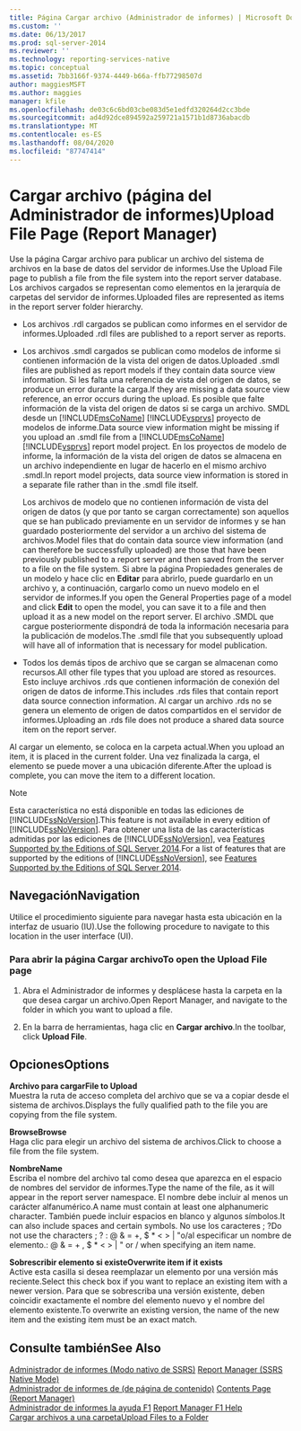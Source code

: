 ```yaml
---
title: Página Cargar archivo (Administrador de informes) | Microsoft Docs
ms.custom: ''
ms.date: 06/13/2017
ms.prod: sql-server-2014
ms.reviewer: ''
ms.technology: reporting-services-native
ms.topic: conceptual
ms.assetid: 7bb3166f-9374-4449-b66a-ffb77298507d
author: maggiesMSFT
ms.author: maggies
manager: kfile
ms.openlocfilehash: de03c6c6bd03cbe083d5e1edfd320264d2cc3bde
ms.sourcegitcommit: ad4d92dce894592a259721a1571b1d8736abacdb
ms.translationtype: MT
ms.contentlocale: es-ES
ms.lasthandoff: 08/04/2020
ms.locfileid: "87747414"
---
```

# <a name="upload-file-page-report-manager"></a><span data-ttu-id="fa8dc-102">Cargar archivo (página del Administrador de informes)</span><span class="sxs-lookup"><span data-stu-id="fa8dc-102">Upload File Page (Report Manager)</span></span>
  <span data-ttu-id="fa8dc-103">Use la página Cargar archivo para publicar un archivo del sistema de archivos en la base de datos del servidor de informes.</span><span class="sxs-lookup"><span data-stu-id="fa8dc-103">Use the Upload File page to publish a file from the file system into the report server database.</span></span> <span data-ttu-id="fa8dc-104">Los archivos cargados se representan como elementos en la jerarquía de carpetas del servidor de informes.</span><span class="sxs-lookup"><span data-stu-id="fa8dc-104">Uploaded files are represented as items in the report server folder hierarchy.</span></span>  
  
-   <span data-ttu-id="fa8dc-105">Los archivos .rdl cargados se publican como informes en el servidor de informes.</span><span class="sxs-lookup"><span data-stu-id="fa8dc-105">Uploaded .rdl files are published to a report server as reports.</span></span>  
  
-   <span data-ttu-id="fa8dc-106">Los archivos .smdl cargados se publican como modelos de informe si contienen información de la vista del origen de datos.</span><span class="sxs-lookup"><span data-stu-id="fa8dc-106">Uploaded .smdl files are published as report models if they contain data source view information.</span></span> <span data-ttu-id="fa8dc-107">Si les falta una referencia de vista del origen de datos, se produce un error durante la carga.</span><span class="sxs-lookup"><span data-stu-id="fa8dc-107">If they are missing a data source view reference, an error occurs during the upload.</span></span> <span data-ttu-id="fa8dc-108">Es posible que falte información de la vista del origen de datos si se carga un archivo. SMDL desde un [!INCLUDE[msCoName](../includes/msconame-md.md)] [!INCLUDE[vsprvs](../includes/vsprvs-md.md)] proyecto de modelos de informe.</span><span class="sxs-lookup"><span data-stu-id="fa8dc-108">Data source view information might be missing if you upload an .smdl file from a [!INCLUDE[msCoName](../includes/msconame-md.md)] [!INCLUDE[vsprvs](../includes/vsprvs-md.md)] report model project.</span></span> <span data-ttu-id="fa8dc-109">En los proyectos de modelo de informe, la información de la vista del origen de datos se almacena en un archivo independiente en lugar de hacerlo en el mismo archivo .smdl.</span><span class="sxs-lookup"><span data-stu-id="fa8dc-109">In report model projects, data source view information is stored in a separate file rather than in the .smdl file itself.</span></span>  
  
     <span data-ttu-id="fa8dc-110">Los archivos de modelo que no contienen información de vista del origen de datos (y que por tanto se cargan correctamente) son aquellos que se han publicado previamente en un servidor de informes y se han guardado posteriormente del servidor a un archivo del sistema de archivos.</span><span class="sxs-lookup"><span data-stu-id="fa8dc-110">Model files that do contain data source view information (and can therefore be successfully uploaded) are those that have been previously published to a report server and then saved from the server to a file on the file system.</span></span> <span data-ttu-id="fa8dc-111">Si abre la página Propiedades generales de un modelo y hace clic en **Editar** para abrirlo, puede guardarlo en un archivo y, a continuación, cargarlo como un nuevo modelo en el servidor de informes.</span><span class="sxs-lookup"><span data-stu-id="fa8dc-111">If you open the General Properties page of a model and click **Edit** to open the model, you can save it to a file and then upload it as a new model on the report server.</span></span> <span data-ttu-id="fa8dc-112">El archivo .SMDL que cargue posteriormente dispondrá de toda la información necesaria para la publicación de modelos.</span><span class="sxs-lookup"><span data-stu-id="fa8dc-112">The .smdl file that you subsequently upload will have all of information that is necessary for model publication.</span></span>  
  
-   <span data-ttu-id="fa8dc-113">Todos los demás tipos de archivo que se cargan se almacenan como recursos.</span><span class="sxs-lookup"><span data-stu-id="fa8dc-113">All other file types that you upload are stored as resources.</span></span> <span data-ttu-id="fa8dc-114">Esto incluye archivos .rds que contienen información de conexión del origen de datos de informe.</span><span class="sxs-lookup"><span data-stu-id="fa8dc-114">This includes .rds files that contain report data source connection information.</span></span> <span data-ttu-id="fa8dc-115">Al cargar un archivo .rds no se genera un elemento de origen de datos compartidos en el servidor de informes.</span><span class="sxs-lookup"><span data-stu-id="fa8dc-115">Uploading an .rds file does not produce a shared data source item on the report server.</span></span>  
  
 <span data-ttu-id="fa8dc-116">Al cargar un elemento, se coloca en la carpeta actual.</span><span class="sxs-lookup"><span data-stu-id="fa8dc-116">When you upload an item, it is placed in the current folder.</span></span> <span data-ttu-id="fa8dc-117">Una vez finalizada la carga, el elemento se puede mover a una ubicación diferente.</span><span class="sxs-lookup"><span data-stu-id="fa8dc-117">After the upload is complete, you can move the item to a different location.</span></span>  
  
> [!NOTE]  
>  <span data-ttu-id="fa8dc-118">Esta característica no está disponible en todas las ediciones de [!INCLUDE[ssNoVersion](../includes/ssnoversion-md.md)].</span><span class="sxs-lookup"><span data-stu-id="fa8dc-118">This feature is not available in every edition of [!INCLUDE[ssNoVersion](../includes/ssnoversion-md.md)].</span></span> <span data-ttu-id="fa8dc-119">Para obtener una lista de las características admitidas por las ediciones de [!INCLUDE[ssNoVersion](../includes/ssnoversion-md.md)], vea [Features Supported by the Editions of SQL Server 2014](../../2014/getting-started/features-supported-by-the-editions-of-sql-server-2014.md).</span><span class="sxs-lookup"><span data-stu-id="fa8dc-119">For a list of features that are supported by the editions of [!INCLUDE[ssNoVersion](../includes/ssnoversion-md.md)], see [Features Supported by the Editions of SQL Server 2014](../../2014/getting-started/features-supported-by-the-editions-of-sql-server-2014.md).</span></span>  
  
## <a name="navigation"></a><span data-ttu-id="fa8dc-120">Navegación</span><span class="sxs-lookup"><span data-stu-id="fa8dc-120">Navigation</span></span>  
 <span data-ttu-id="fa8dc-121">Utilice el procedimiento siguiente para navegar hasta esta ubicación en la interfaz de usuario (IU).</span><span class="sxs-lookup"><span data-stu-id="fa8dc-121">Use the following procedure to navigate to this location in the user interface (UI).</span></span>  
  
### <a name="to-open-the-upload-file-page"></a><span data-ttu-id="fa8dc-122">Para abrir la página Cargar archivo</span><span class="sxs-lookup"><span data-stu-id="fa8dc-122">To open the Upload File page</span></span>  
  
1.  <span data-ttu-id="fa8dc-123">Abra el Administrador de informes y desplácese hasta la carpeta en la que desea cargar un archivo.</span><span class="sxs-lookup"><span data-stu-id="fa8dc-123">Open Report Manager, and navigate to the folder in which you want to upload a file.</span></span>  
  
2.  <span data-ttu-id="fa8dc-124">En la barra de herramientas, haga clic en **Cargar archivo**.</span><span class="sxs-lookup"><span data-stu-id="fa8dc-124">In the toolbar, click **Upload File**.</span></span>  
  
## <a name="options"></a><span data-ttu-id="fa8dc-125">Opciones</span><span class="sxs-lookup"><span data-stu-id="fa8dc-125">Options</span></span>  
 <span data-ttu-id="fa8dc-126">**Archivo para cargar**</span><span class="sxs-lookup"><span data-stu-id="fa8dc-126">**File to Upload**</span></span>  
 <span data-ttu-id="fa8dc-127">Muestra la ruta de acceso completa del archivo que se va a copiar desde el sistema de archivos.</span><span class="sxs-lookup"><span data-stu-id="fa8dc-127">Displays the fully qualified path to the file you are copying from the file system.</span></span>  
  
 <span data-ttu-id="fa8dc-128">**Browse**</span><span class="sxs-lookup"><span data-stu-id="fa8dc-128">**Browse**</span></span>  
 <span data-ttu-id="fa8dc-129">Haga clic para elegir un archivo del sistema de archivos.</span><span class="sxs-lookup"><span data-stu-id="fa8dc-129">Click to choose a file from the file system.</span></span>  
  
 <span data-ttu-id="fa8dc-130">**Nombre**</span><span class="sxs-lookup"><span data-stu-id="fa8dc-130">**Name**</span></span>  
 <span data-ttu-id="fa8dc-131">Escriba el nombre del archivo tal como desea que aparezca en el espacio de nombres del servidor de informes.</span><span class="sxs-lookup"><span data-stu-id="fa8dc-131">Type the name of the file, as it will appear in the report server namespace.</span></span> <span data-ttu-id="fa8dc-132">El nombre debe incluir al menos un carácter alfanumérico.</span><span class="sxs-lookup"><span data-stu-id="fa8dc-132">A name must contain at least one alphanumeric character.</span></span> <span data-ttu-id="fa8dc-133">También puede incluir espacios en blanco y algunos símbolos.</span><span class="sxs-lookup"><span data-stu-id="fa8dc-133">It can also include spaces and certain symbols.</span></span> <span data-ttu-id="fa8dc-134">No use los caracteres ; ?</span><span class="sxs-lookup"><span data-stu-id="fa8dc-134">Do not use the characters ; ?</span></span> <span data-ttu-id="fa8dc-135">: \@ & = +, $ \* \< > | "o/al especificar un nombre de elemento.</span><span class="sxs-lookup"><span data-stu-id="fa8dc-135">: \@ & = + , $ \* \< > | " or / when specifying an item name.</span></span>  
  
 <span data-ttu-id="fa8dc-136">**Sobrescribir elemento si existe**</span><span class="sxs-lookup"><span data-stu-id="fa8dc-136">**Overwrite item if it exists**</span></span>  
 <span data-ttu-id="fa8dc-137">Active esta casilla si desea reemplazar un elemento por una versión más reciente.</span><span class="sxs-lookup"><span data-stu-id="fa8dc-137">Select this check box if you want to replace an existing item with a newer version.</span></span> <span data-ttu-id="fa8dc-138">Para que se sobrescriba una versión existente, deben coincidir exactamente el nombre del elemento nuevo y el nombre del elemento existente.</span><span class="sxs-lookup"><span data-stu-id="fa8dc-138">To overwrite an existing version, the name of the new item and the existing item must be an exact match.</span></span>  
  
## <a name="see-also"></a><span data-ttu-id="fa8dc-139">Consulte también</span><span class="sxs-lookup"><span data-stu-id="fa8dc-139">See Also</span></span>  
 <span data-ttu-id="fa8dc-140">[Administrador de informes &#40;Modo nativo de SSRS&#41;](../../2014/reporting-services/report-manager-ssrs-native-mode.md) </span><span class="sxs-lookup"><span data-stu-id="fa8dc-140">[Report Manager  &#40;SSRS Native Mode&#41;](../../2014/reporting-services/report-manager-ssrs-native-mode.md) </span></span>  
 <span data-ttu-id="fa8dc-141">[Administrador de informes de &#40;de página de contenido&#41;](../../2014/reporting-services/contents-page-report-manager.md) </span><span class="sxs-lookup"><span data-stu-id="fa8dc-141">[Contents Page &#40;Report Manager&#41;](../../2014/reporting-services/contents-page-report-manager.md) </span></span>  
 <span data-ttu-id="fa8dc-142">[Administrador de informes la ayuda F1](../../2014/reporting-services/report-manager-f1-help.md) </span><span class="sxs-lookup"><span data-stu-id="fa8dc-142">[Report Manager F1 Help](../../2014/reporting-services/report-manager-f1-help.md) </span></span>  
 [<span data-ttu-id="fa8dc-143">Cargar archivos a una carpeta</span><span class="sxs-lookup"><span data-stu-id="fa8dc-143">Upload Files to a Folder</span></span>](report-server/upload-files-to-a-folder.md)  
  
  
